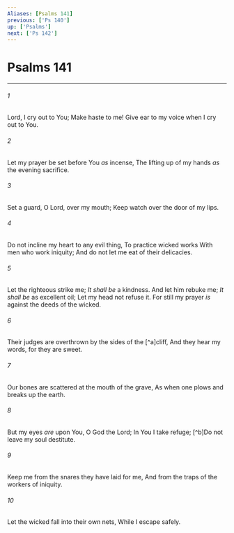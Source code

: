 ```yaml
---
Aliases: [Psalms 141]
previous: ['Ps 140']
up: ['Psalms']
next: ['Ps 142']
---
```

# Psalms 141

***


###### 1 
Lord, I cry out to You; Make haste to me! Give ear to my voice when I cry out to You. 

###### 2 
Let my prayer be set before You _as_ incense, The lifting up of my hands _as_ the evening sacrifice. 

###### 3 
Set a guard, O Lord, over my mouth; Keep watch over the door of my lips. 

###### 4 
Do not incline my heart to any evil thing, To practice wicked works With men who work iniquity; And do not let me eat of their delicacies. 

###### 5 
Let the righteous strike me; _It shall be_ a kindness. And let him rebuke me; _It shall be_ as excellent oil; Let my head not refuse it. For still my prayer _is_ against the deeds of the wicked. 

###### 6 
Their judges are overthrown by the sides of the [^a]cliff, And they hear my words, for they are sweet. 

###### 7 
Our bones are scattered at the mouth of the grave, As when one plows and breaks up the earth. 

###### 8 
But my eyes _are_ upon You, O God the Lord; In You I take refuge; [^b]Do not leave my soul destitute. 

###### 9 
Keep me from the snares they have laid for me, And from the traps of the workers of iniquity. 

###### 10 
Let the wicked fall into their own nets, While I escape safely.
